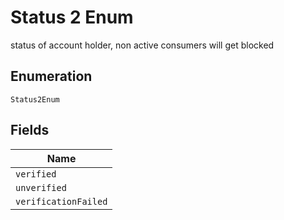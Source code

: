 
# Status 2 Enum

status of account holder, non active consumers will get blocked

## Enumeration

`Status2Enum`

## Fields

| Name |
|  --- |
| `verified` |
| `unverified` |
| `verificationFailed` |

